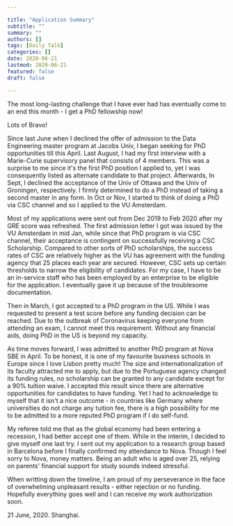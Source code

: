```yaml
---

title: "Application Summary"
subtitle: ""
summary: ""
authors: []
tags: [Daily Talk]
categories: []
date: 2020-06-21
lastmod: 2020-06-21
featured: false
draft: false

---
```


The most long-lasting challenge that I have ever had has eventually come to an end this month - I get a PhD fellowship now! 

Lots of Bravo!

Since last June when I declined the offer of admission to the Data Engineering master program at Jacobs Univ, I began seeking for PhD opportunities till this April.  Last August, I had my first interview with a Marie-Curie supervisory panel that consists of 4 members. This was a surprise to me since it's the first PhD position I applied to, yet I was consequently listed as alternate candidate to that project. Afterwards, In Sept, I declined the acceptance of the Univ of Ottawa and the Univ of Groningen, respectively. I firmly determined to do a PhD instead of taking a second master in any form. In Oct or Nov, I started to think of doing a PhD via CSC channel and so I applied to the VU Amsterdam. 

Most of my applications were sent out from Dec 2019 to Feb 2020 after my GRE score was refreshed. The first admission letter I got was issued by the VU Amsterdam in mid Jan, while since that PhD program is via CSC channel, their acceptance is contingent on successfully receiving a CSC Scholarship. Compared to other sorts of PhD scholarships, the success rates of CSC are relatively higher as the VU has agreement with the funding agency that 25 places each year are secured. However, CSC sets up certain thresholds to narrow the eligibility of candidates. For my case, I have to be an in-service staff who has been employed by an enterprise to be eligible for the application. I eventually gave it up because of the troublesome documentation.

Then in March, I got accepted to a PhD program in the US. While I was requested to present a test score before any funding decision can be reached. Due to the outbreak of Coronavirus keeping everyone from attending an exam, I cannot meet this requirement. Without any financial aids, doing PhD in the US is beyond my capacity.

As time moves forward, I was admitted to another PhD program at Nova SBE in April. To be honest, it is one of my favourite business schools in Europe since I love Lisbon pretty much! The size and internationalization of its faculty attracted me to apply, but due to the Portuguese agency changed its funding rules, no scholarship can be granted to any candidate except for a 90% tuition waive. I accepted this result since there are alternative opportunities for candidates to have funding. Yet I had to acknowledge to myself that it isn't a nice outcome - in countries like Germany where universities do not charge any tuition fee, there is a high possibility for me to be admitted to a more reputed PhD program if I do self-fund. 

My referee told me that as the global economy had been entering a recession, I had better accept one of them. While in the interim, I decided to give myself one last try. I sent out my application to a research group based in Barcelona before I finally confirmed my attendance to Nova. Though I feel sorry to Nova, money matters. Being an adult who is aged over 25, relying on parents' financial support for study sounds indeed stressful. 

When writting down the timeline, I am proud of my perseverance in the face of overwhelming unpleasant results - either rejection or no funding. Hopefully everythiny goes well and I can receive my work authorization soon.



21 June, 2020. Shanghai.




